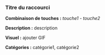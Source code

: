 ### Titre du raccourci

**Combinaison de touches :** *touche1* - *touche2*

**Description :** description

**Visuel :** ajouter GIF

**Catégories :** catégorie1, catégorie2

